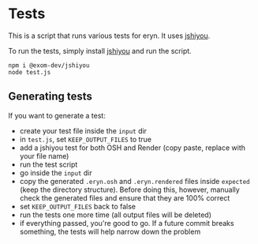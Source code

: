# Tests

This is a script that runs various tests for eryn. It uses [jshiyou](https://github.com/exom-dev/jshiyou).

To run the tests, simply install [jshiyou](https://github.com/exom-dev/jshiyou) and run the script.

```shell
npm i @exom-dev/jshiyou
node test.js
```

## Generating tests

If you want to generate a test:

- create your test file inside the `input` dir
- in `test.js`, set `KEEP_OUTPUT_FILES` to true
- add a jshiyou test for both OSH and Render (copy paste, replace  with your file name)
- run the test script
- go inside the `input` dir
- copy the generated `.eryn.osh` and `.eryn.rendered` files inside `expected` (keep the directory structure).
Before doing this, however, manually check the generated files and ensure that they are 100% correct
- set `KEEP_OUTPUT_FILES` back to false
- run the tests one more time (all output files will be deleted)
- if everything passed, you're good to go. If a future commit breaks something, the tests
will help narrow down the problem